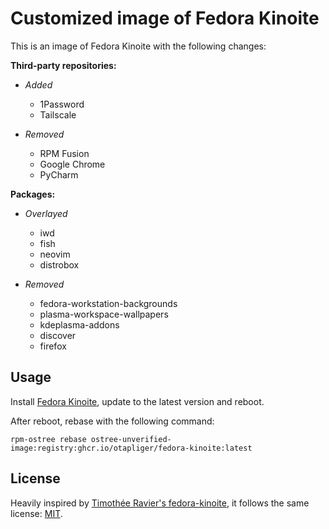 # Customized image of Fedora Kinoite

This is an image of Fedora Kinoite with the following changes:

**Third-party repositories:**

- _Added_
  - 1Password
  - Tailscale

- _Removed_
  - RPM Fusion
  - Google Chrome
  - PyCharm

**Packages:**

- _Overlayed_
  - iwd
  - fish
  - neovim
  - distrobox

- _Removed_
  - fedora-workstation-backgrounds
  - plasma-workspace-wallpapers
  - kdeplasma-addons
  - discover
  - firefox

## Usage

Install [Fedora Kinoite](https://fedoraproject.org/kinoite/), update to the latest version and reboot.

After reboot, rebase with the following command:

```
rpm-ostree rebase ostree-unverified-image:registry:ghcr.io/otapliger/fedora-kinoite:latest
```

## License

Heavily inspired by [Timothée Ravier's fedora-kinoite](https://github.com/travier/fedora-kinoite/), it follows the same license: [MIT](https://github.com/otapliger/fedora-kinoite/blob/main/LICENSE).
